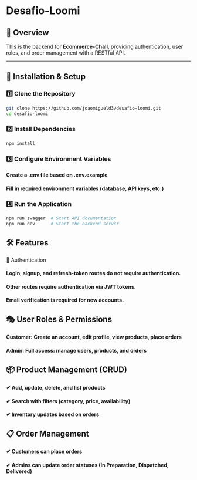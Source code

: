 # Desafio-Loomi

## 📌 Overview  
This is the backend for **Ecommerce-Chall**, providing authentication, user roles, and order management with a RESTful API.

---

## 🚀 Installation & Setup  

### 1️⃣ Clone the Repository  
```sh
git clone https://github.com/joaomigueld3/desafio-loomi.git
cd desafio-loomi
```

### 2️⃣ Install Dependencies  
```sh
npm install
```
### 3️⃣ Configure Environment Variables
#### Create a .env file based on .env.example
#### Fill in required environment variables (database, API keys, etc.)

### 4️⃣ Run the Application
```sh
npm run swagger  # Start API documentation  
npm run dev      # Start the backend server
```

## 🛠 Features
🔐 Authentication
#### Login, signup, and refresh-token routes do not require authentication.
#### Other routes require authentication via JWT tokens.
#### Email verification is required for new accounts.

## 🎭 User Roles & Permissions
#### Customer:	Create an account, edit profile, view products, place orders
#### Admin:	Full access: manage users, products, and orders

## 📦 Product Management (CRUD)
#### ✔ Add, update, delete, and list products
#### ✔ Search with filters (category, price, availability)
#### ✔ Inventory updates based on orders

## 📋 Order Management
#### ✔ Customers can place orders
#### ✔ Admins can update order statuses (In Preparation, Dispatched, Delivered)
